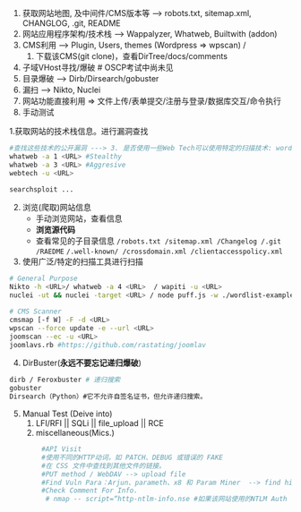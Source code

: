 1. 获取网站地图, 及中间件/CMS版本等 --> robots.txt, sitemap.xml, CHANGLOG, .git, README
2. 网站应用程序架构/技术栈 --> Wappalyzer, Whatweb, Builtwith (addon)
3. CMS利用 --> Plugin, Users, themes (Wordpress => wpscan) /
	1. 下载该CMS(git clone)，查看DirTree/docs/comments
4. 子域VHost寻找/爆破      # OSCP考试中尚未见
5. 目录爆破 --> Dirb/Dirsearch/gobuster
6. 漏扫 --> Nikto, Nuclei
7. 网站功能直接利用 => 文件上传/表单提交/注册与登录/数据库交互/命令执行
8. 手动测试


1.获取网站的技术栈信息。进行漏洞查找
```bash
#查找这些技术的公开漏洞 ---> 3. 是否使用一些Web Tech可以使用特定的扫描技术: wordpress/Dr...
whatweb -a 1 <URL> #Stealthy
whatweb -a 3 <URL> #Aggresive
webtech -u <URL>

searchsploit ...
```
2. 浏览(爬取)网站信息
	- 手动浏览网站，查看信息
	- **浏览源代码**
	- 查看常见的子目录信息
	`/robots.txt /sitemap.xml /Changelog /.git /RAEDME`
	`/.well-known/ /crossdomain.xml /clientaccesspolicy.xml`
3. 使用广泛/特定的扫描工具进行扫描
```bash
# General Purpose
Nikto -h <URL>/ whatweb -a 4 <URL>  / wapiti -u <URL>
nuclei -ut && nuclei -target <URL> / node puff.js -w ./wordlist-examples/xss.txt -u "http://www.xssgame.com/f/m4KKGHi2rVUN/?query=FUZZ"

# CMS Scanner
cmsmap [-f W] -F -d <URL>
wpscan --force update -e --url <URL>
joomscan --ec -u <URL>
joomlavs.rb #https://github.com/rastating/joomlav
```
4. DirBuster(**永远不要忘记递归爆破**)
```bash
dirb / Feroxbuster # 递归搜索
gobuster
Dirsearch（Python）#它不允许自签名证书，但允许递归搜索。
```
5. Manual Test (Deive into)
	1. LFI/RFI || SQLi || file_upload || RCE
	2. miscellaneous(Mics.)
```bash
		#API Visit
		#使用不同的HTTP动词，如 PATCH、DEBUG 或错误的 FAKE
		#在 CSS 文件中查找到其他文件的链接。
		#PUT method / WebDAV --> upload file
		#Find Vuln Para：Arjun、parameth、x8 和 Param Miner  --> find hidden Para
		#Check Comment For Info.
		 # nmap -- script=“http-ntlm-info.nse #如果该网站使用的NTLM Auth
		
```





